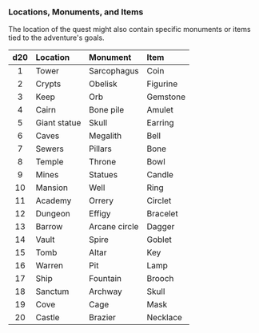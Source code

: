 ### Locations, Monuments, and Items

The location of the quest might also contain specific monuments or items tied to the adventure's goals.

| d20 | Location     | Monument      | Item     |
|:---:|:-------------|:--------------|:---------|
|  1  | Tower        | Sarcophagus   | Coin     |
|  2  | Crypts       | Obelisk       | Figurine |
|  3  | Keep         | Orb           | Gemstone |
|  4  | Cairn        | Bone pile     | Amulet   |
|  5  | Giant statue | Skull         | Earring  |
|  6  | Caves        | Megalith      | Bell     |
|  7  | Sewers       | Pillars       | Bone     |
|  8  | Temple       | Throne        | Bowl     |
|  9  | Mines        | Statues       | Candle   |
| 10  | Mansion      | Well          | Ring     |
| 11  | Academy      | Orrery        | Circlet  |
| 12  | Dungeon      | Effigy        | Bracelet |
| 13  | Barrow       | Arcane circle | Dagger   |
| 14  | Vault        | Spire         | Goblet   |
| 15  | Tomb         | Altar         | Key      |
| 16  | Warren       | Pit           | Lamp     |
| 17  | Ship         | Fountain      | Brooch   |
| 18  | Sanctum      | Archway       | Skull    |
| 19  | Cove         | Cage          | Mask     |
| 20  | Castle       | Brazier       | Necklace |
